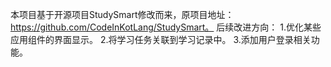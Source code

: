 本项目基于开源项目StudySmart修改而来，原项目地址：https://github.com/CodeInKotLang/StudySmart。
后续改进方向：
1.优化某些应用组件的界面显示。
2.将学习任务关联到学习记录中。
3.添加用户登录相关功能。
